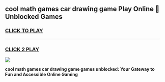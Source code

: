 
## cool math games car drawing game Play Online 👋 Unblocked Games
<h3>
<a href="https://news.freeplayer.one?title=cool_math_games_car_drawing_game&ref=17CMG">CLICK TO PLAY</a></h3>
<hr>

<h3>
<a href="https://news.freeplayer.one?title=cool_math_games_car_drawing_game&ref=17CMG">CLICK 2 PLAY</a>
  
</h3>

<a href="https://news.freeplayer.one?title=cool_math_games_car_drawing_game&ref=17CMG/"><img src="https://clearcache.store/games.png"></a>


**cool math games car drawing game games unblocked: Your Gateway to Fun and Accessible Online Gaming**
